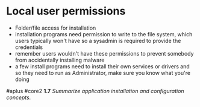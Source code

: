 # Local user permissions

- Folder/file access for installation 
- installation programs need permission to write to the file system, which users typically won't have so a sysadmin is required to provide the credentials
- remember users wouldn't have these permissions to prevent somebody from accidentally installing malware
- a few install programs need to install their own services or drivers and so they need to run as Administrator, make sure you know what you're doing

#aplus #core2 **1.7** *Summarize application installation and configuration concepts.* 
